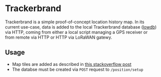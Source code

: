 # Trackerbrand
Trackerbrand is a simple proof-of-concept location history map. In its current use-case, data is added to the local Trackerbrand database ([lowdb](https://github.com/typicode/lowdb)) via HTTP, coming from either a local script managing a GPS receiver or from remote via HTTP or HTTP via LoRaWAN gatewy.

## Usage
* Map tiles are added as described in [this stackoverflow post](https://stackoverflow.com/a/43608920)
* The databse must be created via `POST` request to `/position/setup`
